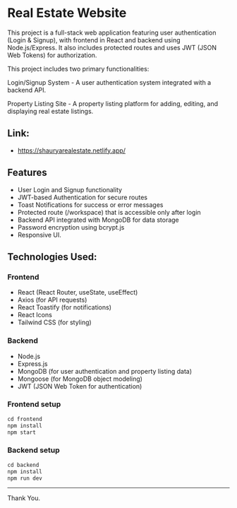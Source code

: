 # Real Estate Website

This project is a full-stack web application featuring user authentication (Login & Signup), with frontend in React and backend using Node.js/Express. It also includes protected routes and uses JWT (JSON Web Tokens) for authorization.

This project includes two primary functionalities:

Login/Signup System - A user authentication system integrated with a backend API.

Property Listing Site - A property listing platform for adding, editing, and displaying real estate listings.

## Link: 
-  https://shauryarealestate.netlify.app/


## Features
- User Login and Signup functionality
- JWT-based Authentication for secure routes
- Toast Notifications for success or error messages
- Protected route (/workspace) that is accessible only after login
- Backend API integrated with MongoDB for data storage
- Password encryption using bcrypt.js
- Responsive UI.


## Technologies Used:

### Frontend
- React (React Router, useState, useEffect)
- Axios (for API requests)
- React Toastify (for notifications)
- React Icons
- Tailwind CSS (for styling)
  
### Backend
- Node.js
- Express.js
- MongoDB (for user authentication and property listing data)
- Mongoose (for MongoDB object modeling)
- JWT (JSON Web Token for authentication)

### Frontend setup
```javascript
cd frontend
npm install
npm start
```

### Backend setup
```javascript
cd backend
npm install
npm run dev
```

----------
Thank You.
